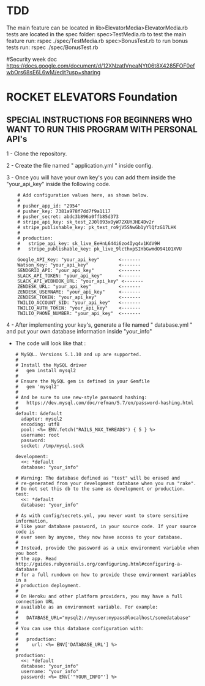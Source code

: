 # TDD 
The main feature can be located in lib>ElevatorMedia>ElevatorMedia.rb
tests are located in the spec folder:
spec>TestMedia.rb to test the main feature run: rspec ./spec/TestMedia.rb 
spec>BonusTest.rb to run bonus tests run: rspec ./spec/BonusTest.rb






#Security week doc 
https://docs.google.com/document/d/12XNzatIVneaNYt06t8X4285FOF0efwbOrs68sE6L6wM/edit?usp=sharing








# ROCKET ELEVATORS Foundation







  ## SPECIAL INSTRUCTIONS FOR BEGINNERS WHO WANT TO RUN THIS PROGRAM WITH PERSONAL API's

  1 - Clone the repository.

  2 - Create the file named " application.yml " inside config.

  3 - Once you will have your own key's you can add them inside the "your_api_key" inside the following code.


        # Add configuration values here, as shown below.
        #
        # pusher_app_id: "2954"
        # pusher_key: 7381a978f7dd7f9a1117
        # pusher_secret: abdc3b896a0ffb85d373
        # stripe_api_key: sk_test_2J0l093xOyW72XUYJHE4Dv2r
        # stripe_publishable_key: pk_test_ro9jV5SNwGb1yYlQfzG17LHK
        #
        # production:
        #   stripe_api_key: sk_live_EeHnL644i6zo4Iyq4v1KdV9H
        #   stripe_publishable_key: pk_live_9lcthxpSIHbGwmdO941O1XVU

        Google_API_Key: "your_api_key"       <-------
        Watson_Key: "your_api_key"           <-------
        SENDGRID_API: "your_api_key"         <-------
        SLACK_API_TOKEN: "your_api_key"      <-------
        SLACK_API_WEBHOOK_URL: "your_api_key" <-------
        ZENDESK_URL: "your_api_key"          <-------
        ZENDESK_USERNAME: "your_api_key"     <-------
        ZENDESK_TOKEN: "your_api_key"        <-------
        TWILIO_ACCOUNT_SID: "your_api_key"   <-------
        TWILIO_AUTH_TOKEN: "your_api_key"    <-------
        TWILIO_PHONE_NUMBER: "your_api_key"  <-------


  4 - After implementing your key's, generate a file named " database.yml " and put your own database information inside "your_info"

  - The code will look like that : 

        # MySQL. Versions 5.1.10 and up are supported.
        #
        # Install the MySQL driver
        #   gem install mysql2
        #
        # Ensure the MySQL gem is defined in your Gemfile
        #   gem 'mysql2'
        #
        # And be sure to use new-style password hashing:
        #   https://dev.mysql.com/doc/refman/5.7/en/password-hashing.html
        #
        default: &default
          adapter: mysql2
          encoding: utf8
          pool: <%= ENV.fetch("RAILS_MAX_THREADS") { 5 } %>
          username: root
          password:
          socket: /tmp/mysql.sock

        development:
          <<: *default
          database: "your_info"

        # Warning: The database defined as "test" will be erased and
        # re-generated from your development database when you run "rake".
        # Do not set this db to the same as development or production.
        test:
          <<: *default
          database: "your_info"

        # As with config/secrets.yml, you never want to store sensitive information,
        # like your database password, in your source code. If your source code is
        # ever seen by anyone, they now have access to your database.
        #
        # Instead, provide the password as a unix environment variable when you boot
        # the app. Read http://guides.rubyonrails.org/configuring.html#configuring-a-database
        # for a full rundown on how to provide these environment variables in a
        # production deployment.
        #
        # On Heroku and other platform providers, you may have a full connection URL
        # available as an environment variable. For example:
        #
        #   DATABASE_URL="mysql2://myuser:mypass@localhost/somedatabase"
        #
        # You can use this database configuration with:
        #
        #   production:
        #     url: <%= ENV['DATABASE_URL'] %>
        #
        production:
          <<: *default
          database: "your_info"
          username: "your_info"
          password: <%= ENV['"YOUR_INFO"'] %>

  
